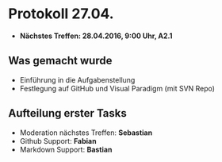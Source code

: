# Protokoll 27.04.
- __Nächstes Treffen: 28.04.2016, 9:00 Uhr, A2.1__

## Was gemacht wurde
- Einführung in die Aufgabenstellung
- Festlegung auf GitHub und Visual Paradigm (mit SVN Repo)

## Aufteilung erster Tasks
- Moderation nächstes Treffen: __Sebastian__
- Github Support: __Fabian__
- Markdown Support: __Bastian__

